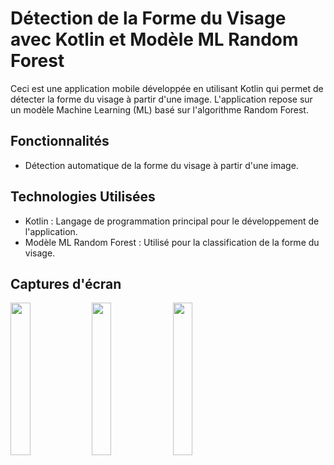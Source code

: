 # Détection de la Forme du Visage avec Kotlin et Modèle ML Random Forest

Ceci est une application mobile développée en utilisant Kotlin qui permet de détecter la forme du visage à partir d'une image. L'application repose sur un modèle Machine Learning (ML) basé sur l'algorithme Random Forest.

## Fonctionnalités

- Détection automatique de la forme du visage à partir d'une image.


## Technologies Utilisées

- Kotlin : Langage de programmation principal pour le développement de l'application.
- Modèle ML Random Forest : Utilisé pour la classification de la forme du visage.


## Captures d'écran
<img src="https://github.com/ahmedzer/FaceShapeApp/assets/44112452/a79e75ce-3246-4648-8290-3f1121b12c07" width=25% height=25%>
<img src="https://github.com/ahmedzer/FaceShapeApp/assets/44112452/b0baed68-a74a-4d1d-b3da-61be12628a60" width=25% height=25%>
<img src="https://github.com/ahmedzer/FaceShapeApp/assets/44112452/fac1bed8-8a25-4bff-9991-2682d09cc31a7" width=25% height=25%>


